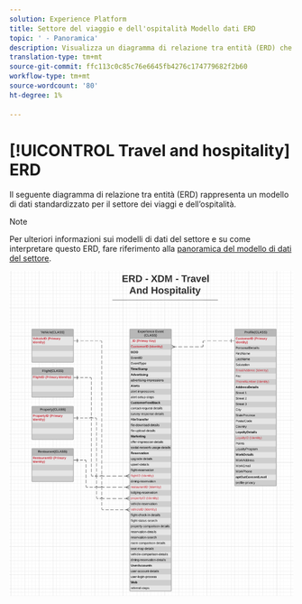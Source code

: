 ```yaml
---
solution: Experience Platform
title: Settore del viaggio e dell'ospitalità Modello dati ERD
topic: ' - Panoramica'
description: Visualizza un diagramma di relazione tra entità (ERD) che descrive un modello di dati standardizzato per il settore dei viaggi e dell’ospitalità, compatibile con Experience Data Model (XDM) per l’utilizzo in Adobe Experience Platform.
translation-type: tm+mt
source-git-commit: ffc113c0c85c76e6645fb4276c174779682f2b60
workflow-type: tm+mt
source-wordcount: '80'
ht-degree: 1%

---
```



# [!UICONTROL Travel and hospitality] ERD

Il seguente diagramma di relazione tra entità (ERD) rappresenta un modello di dati standardizzato per il settore dei viaggi e dell’ospitalità.

>[!NOTE]
>
>Per ulteriori informazioni sui modelli di dati del settore e su come interpretare questo ERD, fare riferimento alla [panoramica del modello di dati del settore](./overview.md).

![](../../images/industries/travel-hospitality.png)